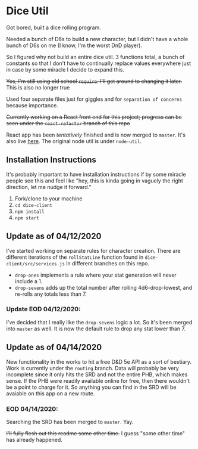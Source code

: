 # Dice Util

Got bored, built a dice rolling program.

Needed a bunch of D6s to build a new character, but I didn't have a whole bunch of D6s on me (I know, I'm the worst DnD player).

So I figured why not build an entire dice util. 3 functions total, a bunch of constants so that I don't have to continually replace values everywhere just in case by some miracle I decide to expand this.

~~Yes, I'm still using old school `require`. I'll get around to changing it later.~~ This is also no longer true

Used four separate files just for giggles and for `separation of concerns` because importance.

~~Currently working on a React front end for this project; progress can be seen under the `react-refactor` branch of this repo~~

React app has been *tentatively* finished and is now merged to `master`. It's also live [here](https://rollsomedice.surge.sh). The original node util is under `node-util`.

## Installation Instructions

It's probably important to have installation instructions if by some miracle people see this and feel like "hey, this is kinda going in vaguely the right direction, let me nudge it forward."

1. Fork/clone to your machine 
2. `cd dice-client`
3. `npm install`
4. `npm start`

## Update as of 04/12/2020

I've started working on separate rules for character creation. There are different iterations of the `rollStatLine` function found in `dice-client/src/services.js` in different branches on this repo.

* `drop-ones` implements a rule where your stat generation will never include a 1.
* `drop-sevens` adds up the total number after rolling 4d6-drop-lowest, and re-rolls any totals less than 7.

### Update EOD 04/12/2020:
I've decided that I really like the `drop-sevens` logic a lot. So it's been merged into `master` as well. It is now the default rule to drop any stat lower than 7.

## Update as of 04/14/2020
New functionality in the works to hit a free D&D 5e API as a sort of bestiary. Work is currently under the `routing` branch. Data will probably be very incomplete since it only hits the SRD and not the entire PHB, which makes sense. If the PHB were readily available online for free, then there wouldn't be a point to charge for it. So anything you can find in the SRD will be avaiable on this app on a new route.

### EOD 04/14/2020:
Searching the SRD has been merged to `master`. Yay.

~~I'll fully flesh out this readme some other time.~~ I guess "some other time" has already happened.